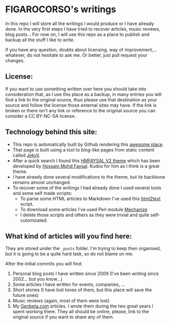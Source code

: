 # FIGAROCORSO's writings

In this repo I will store all the writings I would produce or I have already done. In the very first steps I have tried to recover articles, music reviews, blog posts... For now on, I will use this repo as a place to publish and backup all the stuff I like to write.

If you have any question, doubts about licensing, way of improvement,... whatever, do not hesitate to ask me. Or better, just pull request your changes.

## License:

If you want to use something written over here you should take into consideration that, as I use this place as a backup, in many entries you will find a link to the original source, thus please use that destination as your source and follow the license those external sites may have. If the link is broken or there isn't any link or reference to the original source you can consider a CC BY-NC-SA license.

## Technology behind this site:

* This repo is automatically built by Github rendering this [awesome place](http://figarocorso.github.io).
* That page is built using a tool to blog-like pages from static content called [Jekyll](http://jekyllrb.com).
* After a quick search I found this [HMFAYSAL V2 theme](http://v2.theevilgenius.tk) which has been developed by [Hossain Mohd Faysal](http://hmfaysal.tk). Kudos for him as I think is a great theme.
* I have already done several modifications to the theme, but its backbone remains almost unchanged.
* To recover some of the writings I had already done I used several tools and some self made scripts:
    * To parse some HTML articles to Markdown I've used this [html2text](http://www.aaronsw.com/2002/html2text/) script.
    * To download some articles I've used Perl module [Mechanize](http://search.cpan.org/~ether/WWW-Mechanize-1.73/)
    * I delete those scripts and others as they were trivial and quite self-cutomizated.

## What kind of articles will you find here:

They are stored under the ```_posts``` folder. I'm trying to keep then organised, but it is going to be a quite hard task, so do not blame on me.

After the initial commits you will find:
1. Personal blog posts I have written since 2009 (I've been writing since 2002... but you know...)
2. Some articles I have written for events, companies, ...
3. Short stories (I have lost tones of them, but this place will save the future ones)
4. Music reviews (again, most of them were lost)
5. My [Genbeta.com](http://www.genbeta.com) articles. I wrote them during the two great years I spent working there. They all should be online, please, link to the original source if you want to share any of them.
